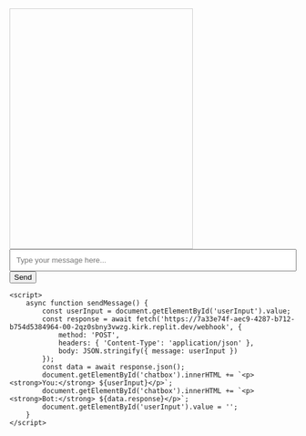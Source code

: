 <html lang="ro">
<head>
    <meta charset="UTF-8">
    <meta name="viewport" content="width=device-width, initial-scale=1.0">
    <title>Chatbot</title>
    <style>
        #chatbox {
            width: 300px;
            height: 400px;
            border: 1px solid #ccc;
            padding: 10px;
            overflow-y: scroll;
        }
        #userInput {
            width: 100%;
            padding: 10px;
        }
    </style>
</head>
<body>
    <div id="chatbox"></div>
    <input type="text" id="userInput" placeholder="Type your message here..." />
    <button onclick="sendMessage()">Send</button>

    <script>
        async function sendMessage() {
            const userInput = document.getElementById('userInput').value;
            const response = await fetch('https://7a33e74f-aec9-4287-b712-b754d5384964-00-2qz0sbny3vwzg.kirk.replit.dev/webhook', {
                method: 'POST',
                headers: { 'Content-Type': 'application/json' },
                body: JSON.stringify({ message: userInput })
            });
            const data = await response.json();
            document.getElementById('chatbox').innerHTML += `<p><strong>You:</strong> ${userInput}</p>`;
            document.getElementById('chatbox').innerHTML += `<p><strong>Bot:</strong> ${data.response}</p>`;
            document.getElementById('userInput').value = '';
        }
    </script>
</body>
</html>
